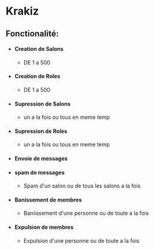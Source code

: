 # Krakiz
## Fonctionalité:
- #### Creation de Salons
   - DE 1 a 500
- #### Creation de Roles
   - DE 1 a 500
- #### Supression de Salons
   - un a la fois ou tous en meme temp
- #### Supression de Roles
   - un a la fois ou tous en meme temp
- #### Envoie de messages
- #### spam de messages
   - Spam d'un salon ou de tous les salons a la fois
- #### Banissement de membres
   - Baniissement d'une personne ou de toute a la fois
- #### Expulsion de membres
   - Expulsion d'une personne ou de toute a la fois
